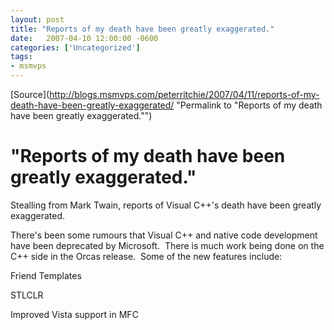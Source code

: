 ```yaml
---
layout: post
title: "Reports of my death have been greatly exaggerated."
date:   2007-04-10 12:00:00 -0600
categories: ['Uncategorized']
tags:
- msmvps
---
```

[Source](http://blogs.msmvps.com/peterritchie/2007/04/11/reports-of-my-death-have-been-greatly-exaggerated/ "Permalink to "Reports of my death have been greatly exaggerated."")

# "Reports of my death have been greatly exaggerated."

Stealling from Mark Twain, reports of Visual C++'s death have been greatly exaggerated.

There's been some rumours that Visual C++ and native code development have been deprecated by Microsoft.  There is much work being done on the C++ side in the Orcas release.  Some of the new features include:

Friend Templates

STLCLR

Improved Vista support in MFC

